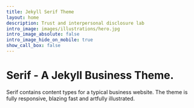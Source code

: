 ```yaml
---
title: Jekyll Serif Theme
layout: home
description: Trust and interpersonal disclosure lab
intro_image: images/illustrations/hero.jpg
intro_image_absolute: false
intro_image_hide_on_mobile: true
show_call_box: false
---
```


# Serif - A Jekyll Business Theme.

Serif contains content types for a typical business website. The theme is fully responsive, blazing fast and artfully illustrated.

